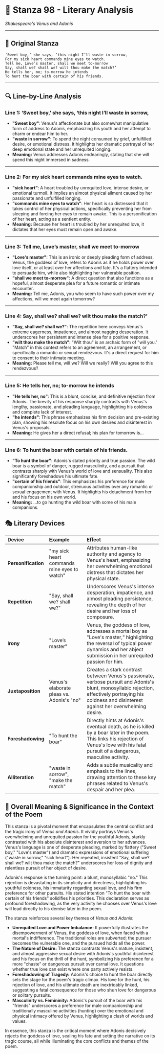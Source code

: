 # 🌹 Stanza 98 - Literary Analysis
*Shakespeare's Venus and Adonis*

---

## 📖 Original Stanza
```
‘Sweet boy,’ she says, ‘this night I’ll waste in sorrow,
For my sick heart commands mine eyes to watch.       
Tell me, Love’s master, shall we meet to-morrow
Say, shall we? shall we? wilt thou make the match?’
He tells her, no; to-morrow he intends
To hunt the boar with certain of his friends.
```

---

## 🔍 Line-by-Line Analysis

### Line 1: ‘Sweet boy,’ she says, ‘this night I’ll waste in sorrow,
*   **"Sweet boy"**: Venus's affectionate but also somewhat manipulative form of address to Adonis, emphasizing his youth and her attempt to charm or endear him to her.
*   **"waste in sorrow"**: To spend the night consumed by grief, unfulfilled desire, or emotional distress. It highlights her dramatic portrayal of her deep emotional state and her unrequited longing.
*   **Meaning:** Venus addresses Adonis endearingly, stating that she will spend this night immersed in sadness.

---

### Line 2: For my sick heart commands mine eyes to watch.
*   **"sick heart"**: A heart troubled by unrequited love, intense desire, or emotional turmoil. It implies an almost physical ailment caused by her passionate and unfulfilled longing.
*   **"commands mine eyes to watch"**: Her heart is so distressed that it takes control of her physical actions, specifically preventing her from sleeping and forcing her eyes to remain awake. This is a personification of her heart, acting as a sentient entity.
*   **Meaning:** Because her heart is troubled by her unrequited love, it dictates that her eyes must remain open and awake.

---

### Line 3: Tell me, Love’s master, shall we meet to-morrow
*   **"Love's master"**: This is an ironic or deeply pleading form of address. Venus, the goddess of love, refers to Adonis as if he holds power over love itself, or at least over her affections and fate. It's a flattery intended to persuade him, while also highlighting her vulnerable position.
*   **"shall we meet to-morrow"**: A direct question that also functions as a hopeful, almost desperate plea for a future romantic or intimate encounter.
*   **Meaning:** Tell me, Adonis, you who seem to have such power over my affections, will we meet again tomorrow?

---

### Line 4: Say, shall we? shall we? wilt thou make the match?’
*   **"Say, shall we? shall we?"**: The repetition here conveys Venus's extreme eagerness, impatience, and almost nagging desperation. It underscores her persistent and intense plea for a positive response.
*   **"wilt thou make the match"**: "Wilt thou" is an archaic form of "will you." "Match" in this context refers to an agreement, an arrangement, or specifically a romantic or sexual rendezvous. It's a direct request for him to consent to their intimate meeting.
*   **Meaning:** Please tell me, will we? Will we really? Will you agree to this rendezvous?

---

### Line 5: He tells her, no; to-morrow he intends
*   **"He tells her, no"**: This is a blunt, concise, and definitive rejection from Adonis. The brevity of his response sharply contrasts with Venus's lengthy, passionate, and pleading language, highlighting his coldness and complete lack of interest.
*   **"he intends"**: This phrase emphasizes his firm decision and pre-existing plan, showing his resolute focus on his own desires and disinterest in Venus's proposals.
*   **Meaning:** He gives her a direct refusal; his plan for tomorrow is...

---

### Line 6: To hunt the boar with certain of his friends.
*   **"To hunt the boar"**: Adonis's stated priority and true passion. The wild boar is a symbol of danger, rugged masculinity, and a pursuit that contrasts sharply with Venus's world of love and sensuality. This also significantly foreshadows his ultimate fate.
*   **"certain of his friends"**: This emphasizes his preference for male companionship and outdoor, strenuous activities over any romantic or sexual engagement with Venus. It highlights his detachment from her and his focus on his own world.
*   **Meaning:** ...to go hunting the wild boar with some of his male companions.

## 🎭 Literary Devices

| Device             | Example                               | Effect                                                                                                                                                                                                                                                                                         |
| :----------------- | :------------------------------------ | :--------------------------------------------------------------------------------------------------------------------------------------------------------------------------------------------------------------------------------------------------------------------------------------------- |
| **Personification** | "my sick heart commands mine eyes to watch" | Attributes human-like authority and agency to Venus's heart, emphasizing her overwhelming emotional distress that dictates her physical state.                                                                                                                                                        |
| **Repetition**     | "Say, shall we? shall we?"            | Underscores Venus's intense desperation, impatience, and almost pleading persistence, revealing the depth of her desire and her loss of composure.                                                                                                                                                    |
| **Irony**          | "Love’s master"                       | Venus, the goddess of love, addresses a mortal boy as "Love's master," highlighting the reversal of typical power dynamics and her abject submission in her unrequited passion for him.                                                                                                                   |
| **Juxtaposition**  | Venus's elaborate pleas vs. Adonis's "no" | Creates a stark contrast between Venus's passionate, verbose pursuit and Adonis's blunt, monosyllabic rejection, effectively portraying his coldness and disinterest against her overwhelming desire.                                                                                              |
| **Foreshadowing**  | "To hunt the boar"                    | Directly hints at Adonis's eventual death, as he is killed by a boar later in the poem. This links his rejection of Venus's love with his fatal pursuit of a dangerous, masculine activity.                                                                                                         |
| **Alliteration**   | "waste in sorrow", "make the match"   | Adds a subtle musicality and emphasis to the lines, drawing attention to these key phrases related to Venus's despair and her plea.                                                                                                                                                              |

## 🎯 Overall Meaning & Significance in the Context of the Poem

This stanza is a pivotal moment that encapsulates the central conflict and the tragic irony of *Venus and Adonis*. It vividly portrays Venus's overwhelming and unrequited passion for the youthful Adonis, starkly contrasted with his absolute disinterest and aversion to her advances. Venus's language is one of desperate pleading, marked by flattery ("Sweet boy," "Love's master") and dramatic expressions of emotional suffering ("waste in sorrow," "sick heart"). Her repeated, insistent "Say, shall we? shall we? wilt thou make the match?" underscores her loss of dignity and relentless pursuit of her object of desire.

Adonis's response is the turning point: a blunt, monosyllabic "no." This rejection is devastating in its simplicity and directness, highlighting his youthful coldness, his immaturity regarding sexual love, and his firm preference for other pursuits. His stated intention "To hunt the boar with certain of his friends" solidifies his priorities. This declaration serves as profound foreshadowing, as the very activity he chooses over Venus's love will lead directly to his demise later in the poem.

The stanza reinforces several key themes of *Venus and Adonis*:

*   **Unrequited Love and Power Imbalance:** It powerfully illustrates the disempowerment of Venus, the goddess of love, when faced with a mortal's indifference. The traditional roles are subverted; the pursuer becomes the vulnerable one, and the pursued holds all the power.
*   **The Nature of Desire:** The stanza contrasts Venus's mature, insistent, and almost aggressive sexual desire with Adonis's youthful disinterest and his focus on the thrill of the hunt, symbolizing his preference for a more "chaste" or dangerous pursuit over carnal love. It questions whether true love can exist where one party actively resists.
*   **Foreshadowing of Tragedy:** Adonis's choice to hunt the boar directly sets the stage for the poem's tragic climax. His love for the hunt, his rejection of love, and his ultimate death are inextricably linked, suggesting a fatal consequence for those who shun love for dangerous or solitary pursuits.
*   **Masculinity vs. Femininity:** Adonis's pursuit of the boar with his "friends" underscores a preference for male companionship and traditionally masculine activities (hunting) over the emotional and physical intimacy offered by Venus, highlighting a clash of worlds and values.

In essence, this stanza is the critical moment where Adonis decisively rejects the goddess of love, sealing his fate and setting the narrative on its tragic course, all while illuminating the core conflicts and themes of the poem.
